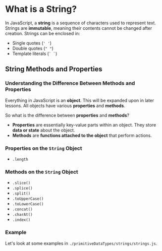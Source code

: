 # What is a String?

In JavaScript, a **string** is a sequence of characters used to represent text. Strings are 
**immutable**, meaning their contents cannot be changed after creation. Strings can be enclosed in:

- Single quotes (`' '`)
- Double quotes (`" "`)
- Template literals (`` ` ` ``)

## String Methods and Properties

### Understanding the Difference Between Methods and Properties

Everything in JavaScript is an **object**. This will be expanded upon in later lessons. All objects 
have various **properties** and **methods**. 

So what is the difference between **properties** and **methods**?

- **Properties** are essentially key-value parts within an object. They store **data or state** about the object.  
- **Methods** are **functions attached to the object** that perform actions.

### Properties on the `String` Object

- `.length`

### Methods on the `String` Object

- `.slice()`
- `.splice()`
- `.split()`
- `.toUpperCase()`
- `.toLowerCase()`
- `.concat()`
- `.charAt()`
- `.index()`

### Example

Let's look at some examples in `./primitiveDataTypes/strings/strings.js`.
